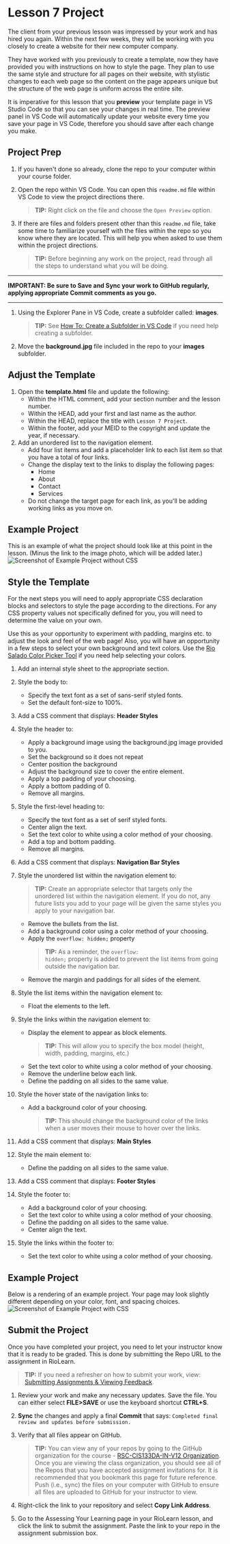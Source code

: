 # Lesson 7 Project
The client from your previous lesson was impressed by your work and has hired you again. Within the next few weeks, they will be working with you closely to create a website for their new computer company.

They have worked with you previously to create a template, now they have provided you with instructions on how to style the page. They plan to use the same style and structure for all pages on their website, with stylistic changes to each web page so the content on the page appears unique but the structure of the web page is uniform across the entire site.

It is imperative for this lesson that you **preview** your template page in VS Studio Code so that you can see your changes in real time. The preview panel in VS Code will automatically update your website every time you save your page in VS Code, therefore you should save after each change you make.

## Project Prep
1. If you haven't done so already, clone the repo to your computer within your course folder.
2. Open the repo within VS Code. You can open this `readme.md` file within VS Code to view the project directions there. 

   > **TIP:** Right click on the file and choose the `Open Preview` option.
3. If there are files and folders present other than this `readme.md` file, take some time to familiarize yourself with the files within the repo so you know where they are located. This will help you when asked to use them within the project directions.

   > **TIP:** Before beginning any work on the project, read through all the steps to understand what you will be doing.

***
**IMPORTANT: Be sure to Save and Sync your work to GitHub regularly, applying appropriate Commit comments as you go.**
***


1. Using the Explorer Pane in VS Code, create a subfolder called: **images**.

    > **TIP:** See [How To: Create a Subfolder in VS Code](https://riosalado.coursearc.com/content/cis133da-in-v12/lesson-6-links-lists-and-images/inserting-images#vssubfolder) if you need help creating a subfolder.
0. Move the **background.jpg** file included in the repo to your **images** subfolder.


## Adjust the Template

1. Open the **template.html** file and update the following:
   - Within the HTML comment, add your section number and the lesson number.
   - Within the HEAD, add your first and last name as the author.
   - Within the HEAD, replace the title with `Lesson 7 Project`.
   - Within the footer, add your MEID to the copyright and update the year, if necessary.
0. Add an unordered list to the navigation element.
   - Add four list items and add a placeholder link to each list item so that you have a total of four links.
   - Change the display text to the links to display the following pages:
      - Home
      - About
      - Contact
      - Services
   - Do not change the target page for each link, as you'll be adding working links as you move on.

## Example Project
This is an example of what the project should look like at this point in the lesson. (Minus the link to the image photo, which will be added later.)
![Screenshot of Example Project without CSS](screenshots/9VN6uUPX3N.png)

## Style the Template

For the next steps you will need to apply appropriate CSS declaration blocks and selectors to style the page according to the directions. For any CSS property values not specifically defined for you, you will need to determine the value on your own. 

Use this as your opportunity to experiment with padding, margins etc. to adjust the look and feel of the web page! Also, you will have an opportunity in a few steps to select your own background and text colors. Use the [Rio Salado Color Picker Tool](https://riosalado.coursearc.com/content/cis133da-in-v12/lesson-5-introduction-css/rio-salado-college-color-tool/) if you need help selecting your colors.

1. Add an internal style sheet to the appropriate section.
2. Style the body to:
   - Specify the text font as a set of sans-serif styled fonts.
   - Set the default font-size to 100%.
3. Add a CSS comment that displays: **Header Styles**
4. Style the header to:
   - Apply a background image using the background.jpg image provided to you.
   - Set the background so it does not repeat
   - Center position the background
   - Adjust the background size to cover the entire element.
   - Apply a top padding of your choosing.
   - Apply a bottom padding of 0.
   - Remove all margins.
0. Style the first-level heading to:
   - Specify the text font as a set of serif styled fonts.
   - Center align the text.
   - Set the text color to white using a color method of your choosing.
   - Add a top and bottom padding.
   - Remove all margins.
0. Add a CSS comment that displays: **Navigation Bar Styles**
0. Style the unordered list within the navigation element to:

   > **TIP:** Create an appropriate selector that targets only the unordered list within the navigation element. If you do not, any future lists you add to your page will be given the same styles you apply to your navigation bar.
   - Remove the bullets from the list.
   - Add a background color using a color method of your choosing.
   - Apply the <code>overflow: hidden;</code> property 
     > **TIP:** As a reminder, the <code>overflow: hidden;</code> property is added to prevent the list items from going outside the navigation bar.
   - Remove the margin and paddings for all sides of the element.
0. Style the list items within the navigation element to: 
   - Float the elements to the left.
0. Style the links within the navigation element to:
   - Display the element to appear as block elements.
     > **TIP:** This will allow you to specify the box model (height, width, padding, margins, etc.)
   - Set the text color to white using a color method of your choosing.
   - Remove the underline below each link.
   - Define the padding on all sides to the same value.
0. Style the hover state of the navigation links to:
   - Add a background color of your choosing.
     > **TIP:** This should change the background color of the links when a user moves their mouse to hover over the links.
0. Add a CSS comment that displays: **Main Styles**
0. Style the main element to:
   - Define the padding on all sides to the same value.
0. Add a CSS comment that displays: **Footer Styles**
0. Style the footer to:
   - Add a background color of your choosing.
   - Set the text color to white using a color method of your choosing.
   - Define the padding on all sides to the same value.
   - Center align the text.
0. Style the links within the footer to:
   - Set the text color to white using a color method of your choosing.

 ## Example Project
 Below is a rendering of an example project. Your page may look slightly different depending on your color, font, and spacing choices. 
![Screenshot of Example Project with CSS](screenshots/9Rq0olL6q1.png)


## Submit the Project
Once you have completed your project, you need to let your instructor know that it is ready to be graded. This is done by submitting the Repo URL to the assignment in RioLearn.

   > **TIP:** If you need a refresher on how to submit your work, view: [Submitting Assignments & Viewing Feedback](https://riosalado.coursearc.com/content/cis-public/using-git-github-and-vs-code/submitting-assignments-and-viewing-feedback).
1. Review your work and make any necessary updates. Save the file. You can either select **FILE>SAVE** or use the keyboard shortcut **CTRL+S**.
2. **Sync** the changes and apply a final **Commit** that says: `Completed final review and updates before submission.`
3. Verify that all files appear on GitHub.

   > **TIP:** You can view any of your repos by going to the GitHub organization for the course - [RSC-CIS133DA-IN-V12 Organization](https://github.com/rsc-cis133DA-in-v12). Once you are viewing the class organization, you should see all of the Repos that you have accepted assignment invitations for. It is recommended that you bookmark this page for future reference. Push (i.e., sync) the files on your computer with GitHub to ensure all files are uploaded to GitHub for your instructor to view.
4. Right-click the link to your repository and select **Copy Link Address**.
5. Go to the Assessing Your Learning page in your RioLearn lesson, and click the link to submit the assignment. Paste the link to your repo in the assignment submission box.
